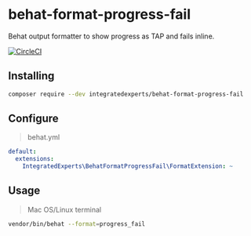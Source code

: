 # behat-format-progress-fail
Behat output formatter to show progress as TAP and fails inline.

[![CircleCI](https://circleci.com/gh/integratedexperts/behat-format-progress-fail.svg?style=shield)](https://circleci.com/gh/integratedexperts/behat-format-progress-fail)

## Installing
```bash
composer require --dev integratedexperts/behat-format-progress-fail
```

## Configure
>behat.yml
```yaml
default:
  extensions:
    IntegratedExperts\BehatFormatProgressFail\FormatExtension: ~
```
## Usage
>Mac OS/Linux terminal
```bash
vendor/bin/behat --format=progress_fail
```
